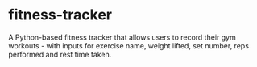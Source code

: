 # fitness-tracker

A Python-based fitness tracker that allows users to record their gym workouts - with inputs for exercise name, weight lifted, set number, reps performed and rest time taken.
